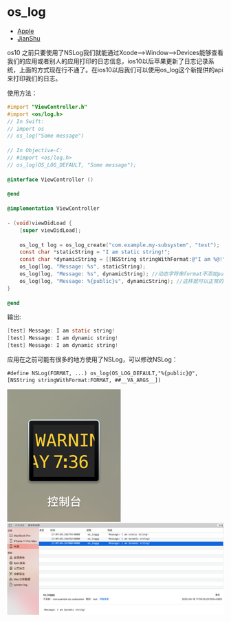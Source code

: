 # os_log

- [Apple](https://developer.apple.com/documentation/os/os_log)
- [JianShu](https://www.jianshu.com/p/8663a854d37d)

os10 之前只要使用了NSLog我们就能通过Xcode-->Window-->Devices能够查看我们的应用或者别人的应用打印的日志信息，ios10以后苹果更新了日志记录系统，上面的方式现在行不通了。在ios10以后我们可以使用os_log这个新提供的api来打印我们的日志。

使用方法：

```objective-c
#import "ViewController.h"
#import <os/log.h>
// In Swift:
// import os
// os_log("Some message")

// In Objective-C:
// #import <os/log.h>
// os_log(OS_LOG_DEFAULT, "Some message");

@interface ViewController ()

@end

@implementation ViewController

- (void)viewDidLoad {
    [super viewDidLoad];
        
    os_log_t log = os_log_create("com.example.my-subsystem", "test");
    const char *staticString = "I am static string!";
    const char *dynamicString = [[NSString stringWithFormat:@"I am %@!", @"dynamic string"] cStringUsingEncoding:NSUTF8StringEncoding];
    os_log(log, "Message: %s", staticString);
    os_log(log, "Message: %s", dynamicString); //动态字符串format不添加public的情况下，根据日志系统的规则会打印出<private>
    os_log(log, "Message: %{public}s", dynamicString); //这样就可以正常的打印日志了
}

@end
```

输出:  

```objective-c
[test] Message: I am static string!
[test] Message: I am dynamic string!
[test] Message: I am dynamic string!
```

应用在之前可能有很多的地方使用了NSLog，可以修改NSLog：

```
#define NSLog(FORMAT, ...) os_log(OS_LOG_DEFAULT,"%{public}@", [NSString stringWithFormat:FORMAT, ##__VA_ARGS__])
```

![](./images/1.png)  
![](./images/2.png)